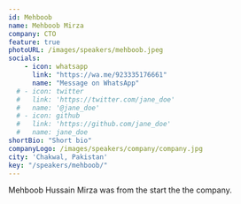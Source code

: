 ```yaml
---
id: Mehboob
name: Mehboob Mirza
company: CTO
feature: true
photoURL: /images/speakers/mehboob.jpeg
socials:
    - icon: whatsapp
      link: "https://wa.me/923335176661"
      name: "Message on WhatsApp"
  # - icon: twitter
  #   link: 'https://twitter.com/jane_doe'
  #   name: '@jane_doe'
  # - icon: github
  #   link: 'https://github.com/jane_doe'
  #   name: jane_doe
shortBio: "Short bio"
companyLogo: /images/speakers/company/company.jpg
city: 'Chakwal, Pakistan'
key: "/speakers/mehboob/"
---
```


Mehboob Hussain Mirza was from the start the the company. 

